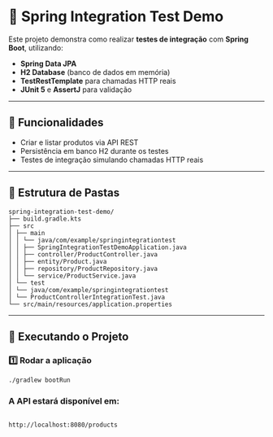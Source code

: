 # 🧪 Spring Integration Test Demo

Este projeto demonstra como realizar **testes de integração** com **Spring Boot**, utilizando:

- **Spring Data JPA**
- **H2 Database** (banco de dados em memória)
- **TestRestTemplate** para chamadas HTTP reais
- **JUnit 5** e **AssertJ** para validação

---

## 📌 Funcionalidades
- Criar e listar produtos via API REST
- Persistência em banco H2 durante os testes
- Testes de integração simulando chamadas HTTP reais

---

## 📂 Estrutura de Pastas

```text
spring-integration-test-demo/
├── build.gradle.kts
├── src
│ ├── main
│ │ └── java/com/example/springintegrationtest
│ │ ├── SpringIntegrationTestDemoApplication.java
│ │ ├── controller/ProductController.java
│ │ ├── entity/Product.java
│ │ ├── repository/ProductRepository.java
│ │ └── service/ProductService.java
│ └── test
│ └── java/com/example/springintegrationtest
│ └── ProductControllerIntegrationTest.java
└── src/main/resources/application.properties
```
---

## 🚀 Executando o Projeto

### 1️⃣ Rodar a aplicação
```bash
./gradlew bootRun
```

### A API estará disponível em:

```bash

http://localhost:8080/products

```
